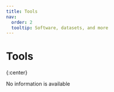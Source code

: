 ```yaml
---
title: Tools
nav:
  order: 2
  tooltip: Software, datasets, and more
---
```


# <i class="fas fa-tools"></i>Tools

{:center}

No information is available

<!-- {% include search-info.html %} -->

<!-- {% include section.html %} -->

<!-- ## Featured -->

<!-- {% include list.html component="card" data="tools" filters="group: featured" %} -->

<!-- {% include section.html %} -->

<!-- ## More -->

<!-- {% include list.html component="card" data="tools" filters="group: more" style="small" %} -->
